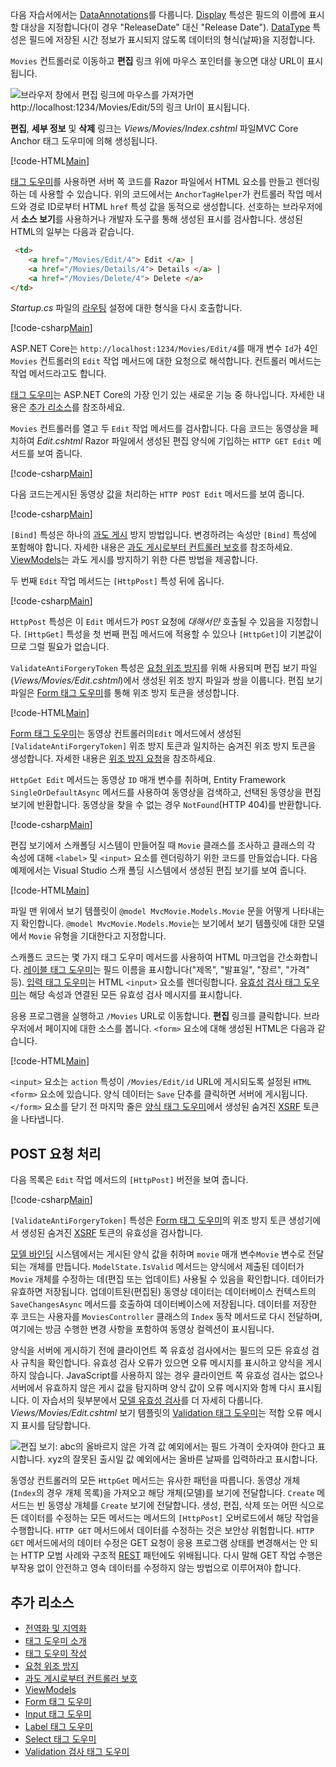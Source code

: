 
다음 자습서에서는 [DataAnnotations](http://msdn.microsoft.com/library/system.componentmodel.dataannotations.aspx)를 다룹니다. [Display](https://msdn.microsoft.com/library/system.componentmodel.dataannotations.displayattribute.aspx) 특성은 필드의 이름에 표시할 대상을 지정합니다(이 경우 "ReleaseDate" 대신 "Release Date"). [DataType](https://msdn.microsoft.com/library/system.componentmodel.dataannotations.datatypeattribute.aspx) 특성은 필드에 저장된 시간 정보가 표시되지 않도록 데이터의 형식(날짜)을 지정합니다.

`Movies` 컨트롤러로 이동하고 **편집** 링크 위에 마우스 포인터를 놓으면 대상 URL이 표시됩니다.

![브라우저 창에서 편집 링크에 마우스를 가져가면 http://localhost:1234/Movies/Edit/5의 링크 Url이 표시됩니다.](../../tutorials/first-mvc-app/controller-methods-views/_static/edit7.png)

**편집**, **세부 정보** 및 **삭제** 링크는 *Views/Movies/Index.cshtml* 파일MVC Core Anchor 태그 도우미에 의해 생성됩니다.

[!code-HTML[Main](../../tutorials/first-mvc-app/start-mvc/sample/MvcMovie/Views/Movies/IndexOriginal.cshtml?highlight=1-3&range=46-50)]

[태그 도우미](xref:mvc/views/tag-helpers/intro)를 사용하면 서버 쪽 코드를 Razor 파일에서 HTML 요소를 만들고 렌더링하는 데 사용할 수 있습니다. 위의 코드에서는 `AnchorTagHelper`가 컨트롤러 작업 메서드와 경로 ID로부터 HTML `href` 특성 값을 동적으로 생성합니다. 선호하는 브라우저에서 **소스 보기**를 사용하거나 개발자 도구를 통해 생성된 표시를 검사합니다. 생성된 HTML의 일부는 다음과 같습니다.

```html
 <td>
    <a href="/Movies/Edit/4"> Edit </a> |
    <a href="/Movies/Details/4"> Details </a> |
    <a href="/Movies/Delete/4"> Delete </a>
</td>
```

*Startup.cs* 파일의 [라우팅](xref:mvc/controllers/routing) 설정에 대한 형식을 다시 호출합니다.

[!code-csharp[Main](../../tutorials/first-mvc-app/start-mvc/sample/MvcMovie/Startup.cs?name=snippet_1&highlight=5)]

ASP.NET Core는 `http://localhost:1234/Movies/Edit/4`를 매개 변수 `Id`가 4인 `Movies` 컨트롤러의 `Edit` 작업 메서드에 대한 요청으로 해석합니다. 컨트롤러 메서드는 작업 메서드라고도 합니다.

[태그 도우미](xref:mvc/views/tag-helpers/intro)는 ASP.NET Core의 가장 인기 있는 새로운 기능 중 하나입니다. 자세한 내용은 [추가 리소스](#additional-resources)를 참조하세요.

`Movies` 컨트롤러를 열고 두 `Edit` 작업 메서드를 검사합니다. 다음 코드는 동영상을 페치하여 *Edit.cshtml* Razor 파일에서 생성된 편집 양식에 기입하는 `HTTP GET Edit` 메서드를 보여 줍니다. 

[!code-csharp[Main](../../tutorials/first-mvc-app/start-mvc/sample/MvcMovie/Controllers/MC1.cs?name=snippet_edit1)]

다음 코드는게시된 동영상 값을 처리하는 `HTTP POST Edit` 메서드를 보여 줍니다.

[!code-csharp[Main](../../tutorials/first-mvc-app/start-mvc/sample/MvcMovie/Controllers/MC1.cs?name=snippet_edit2)]

`[Bind]` 특성은 하나의 [과도 게시](https://docs.microsoft.com/aspnet/mvc/overview/getting-started/getting-started-with-ef-using-mvc/implementing-basic-crud-functionality-with-the-entity-framework-in-asp-net-mvc-application#overpost) 방지 방법입니다. 변경하려는 속성만 `[Bind]` 특성에 포함해야 합니다. 자세한 내용은 [과도 게시로부터 컨트롤러 보호](http://www.asp.net/mvc/overview/getting-started/getting-started-with-ef-using-mvc/implementing-basic-crud-functionality-with-the-entity-framework-in-asp-net-mvc-application#overpost)를 참조하세요. [ViewModels](http://rachelappel.com/use-viewmodels-to-manage-data-amp-organize-code-in-asp-net-mvc-applications/)는 과도 게시를 방지하기 위한 다른 방법을 제공합니다.

두 번째 `Edit` 작업 메서드는 `[HttpPost]` 특성 뒤에 옵니다.

[!code-csharp[Main](../../tutorials/first-mvc-app/start-mvc/sample/MvcMovie/Controllers/MC1.cs?name=snippet_edit2&highlight=4)]

`HttpPost` 특성은 이 `Edit` 메서드가 `POST` 요청에 *대해서만* 호출될 수 있음을 지정합니다. `[HttpGet]` 특성을 첫 번째 편집 메서드에 적용할 수 있으나 `[HttpGet]`이 기본값이므로 그럴 필요가 없습니다.

`ValidateAntiForgeryToken` 특성은 [요청 위조 방지](xref:security/anti-request-forgery)를 위해 사용되며 편집 보기 파일 (*Views/Movies/Edit.cshtml*)에서 생성된 위조 방지 파일과 쌍을 이룹니다. 편집 보기 파일은 [Form 태그 도우미](xref:mvc/views/working-with-forms)를 통해 위조 방지 토큰을 생성합니다.

[!code-HTML[Main](../../tutorials/first-mvc-app/start-mvc/sample/MvcMovie/Views/Movies/Edit.cshtml?range=9)]

[Form 태그 도우미](xref:mvc/views/working-with-forms)는 동영상 컨트롤러의`Edit` 메서드에서 생성된 `[ValidateAntiForgeryToken]` 위조 방지 토큰과 일치하는 숨겨진 위조 방지 토큰을 생성합니다. 자세한 내용은 [위조 방지 요청](xref:security/anti-request-forgery)을 참조하세요.

`HttpGet Edit` 메서드는 동영상 `ID` 매개 변수를 취하며, Entity Framework `SingleOrDefaultAsync` 메서드를 사용하여 동영상을 검색하고, 선택된 동영상을 편집 보기에 반환합니다. 동영상을 찾을 수 없는 경우 `NotFound`(HTTP 404)를 반환합니다.

[!code-csharp[Main](../../tutorials/first-mvc-app/start-mvc/sample/MvcMovie/Controllers/MC1.cs?name=snippet_edit1)]

편집 보기에서 스캐폴딩 시스템이 만들어질 때 `Movie` 클래스를 조사하고 클래스의 각 속성에 대해 `<label>` 및 `<input>` 요소를 렌더링하기 위한 코드를 만들었습니다. 다음 예제에서는 Visual Studio 스캐 폴딩 시스템에서 생성된 편집 보기를 보여 줍니다.

[!code-HTML[Main](../../tutorials/first-mvc-app/start-mvc/sample/MvcMovie/Views/Movies/EditCopy.cshtml?highlight=1)]

파일 맨 위에서 보기 템플릿이 `@model MvcMovie.Models.Movie` 문을 어떻게 나타내는지 확인합니다. `@model MvcMovie.Models.Movie`는 보기에서 보기 템플릿에 대한 모델에서 `Movie` 유형을 기대한다고 지정합니다.

스캐폴드 코드는 몇 가지 태그 도우미 메서드를 사용하여 HTML 마크업을 간소화합니다. [레이블 태그 도우미](xref:mvc/views/working-with-forms)는 필드 이름을 표시합니다("제목", "발표일", "장르", "가격" 등). [입력 태그 도우미](xref:mvc/views/working-with-forms)는 HTML `<input>` 요소를 렌더링합니다. [유효성 검사 태그 도우미](xref:mvc/views/working-with-forms)는 해당 속성과 연결된 모든 유효성 검사 메시지를 표시합니다.

응용 프로그램을 실행하고 `/Movies` URL로 이동합니다. **편집** 링크를 클릭합니다. 브라우저에서 페이지에 대한 소스를 봅니다. `<form>` 요소에 대해 생성된 HTML은 다음과 같습니다.

[!code-HTML[Main](../../tutorials/first-mvc-app/start-mvc/sample/MvcMovie/Views/Shared/edit_view_source.html?highlight=1,6,10,17,24,28)]

`<input>` 요소는 `action` 특성이 `/Movies/Edit/id` URL에 게시되도록 설정된 `HTML <form>` 요소에 있습니다. 양식 데이터는 `Save` 단추를 클릭하면 서버에 게시됩니다. `</form>` 요소를 닫기 전 마지막 줄은 [양식 태그 도우미](xref:mvc/views/working-with-forms)에서 생성된 숨겨진 [XSRF](xref:security/anti-request-forgery) 토큰을 나타냅니다. 

## <a name="processing-the-post-request"></a>POST 요청 처리

다음 목록은 `Edit` 작업 메서드의 `[HttpPost]` 버전을 보여 줍니다.

[!code-csharp[Main](../../tutorials/first-mvc-app/start-mvc/sample/MvcMovie/Controllers/MC1.cs?name=snippet_edit2)]

`[ValidateAntiForgeryToken]` 특성은 [Form 태그 도우미](xref:mvc/views/working-with-forms)의 위조 방지 토큰 생성기에서 생성된 숨겨진 [XSRF](xref:security/anti-request-forgery) 토큰의 유효성을 검사합니다.

[모델 바인딩](xref:mvc/models/model-binding) 시스템에서는 게시된 양식 값을 취하며 `movie` 매개 변수`Movie` 변수로 전달되는 개체를 만듭니다. `ModelState.IsValid` 메서드는 양식에서 제출된 데이터가 `Movie` 개체를 수정하는 데(편집 또는 업데이트) 사용될 수 있음을 확인합니다. 데이터가 유효하면 저장됩니다. 업데이트된(편집된) 동영상 데이터는 데이터베이스 컨텍스트의 `SaveChangesAsync` 메서드를 호출하여 데이터베이스에 저장됩니다. 데이터를 저장한 후 코드는 사용자를 `MoviesController` 클래스의 `Index` 동작 메서드로 다시 전달하며, 여기에는 방금 수행한 변경 사항을 포함하여 동영상 컬렉션이 표시됩니다.

양식을 서버에 게시하기 전에 클라이언트 쪽 유효성 검사에서는 필드의 모든 유효성 검사 규칙을 확인합니다. 유효성 검사 오류가 있으면 오류 메시지를 표시하고 양식을 게시하지 않습니다. JavaScript를 사용하지 않는 경우 클라이언트 쪽 유효성 검사는 없으나 서버에서 유효하지 않은 게시 값을 탐지하며 양식 값이 오류 메시지와 함께 다시 표시됩니다. 이 자습서의 뒷부분에서 [모델 유효성 검사](xref:mvc/models/validation)를 더 자세히 다룹니다. *Views/Movies/Edit.cshtml* 보기 템플릿의 [Validation 태그 도우미](xref:mvc/views/working-with-forms)는 적합 오류 메시지 표시를 담당합니다.

![편집 보기: abc의 올바르지 않은 가격 값 예외에서는 필드 가격이 숫자여야 한다고 표시합니다. xyz의 잘못된 출시일 값 예외에서는 올바른 날짜를 입력하라고 표시합니다.](../../tutorials/first-mvc-app/controller-methods-views/_static/val.png)

동영상 컨트롤러의 모든 `HttpGet` 메서드는 유사한 패턴을 따릅니다. 동영상 개체(`Index`의 경우 개체 목록)을 가져오고 해당 개체(모델)를 보기에 전달합니다. `Create` 메서드는 빈 동영상 개체를 `Create` 보기에 전달합니다. 생성, 편집, 삭제 또는 어떤 식으로든 데이터를 수정하는 모든 메서드는 메서드의 `[HttpPost]` 오버로드에서 해당 작업을 수행합니다. `HTTP GET` 메서드에서 데이터를 수정하는 것은 보안상 위험합니다. `HTTP GET` 메서드에서의 데이터 수정은 GET 요청이 응용 프로그램 상태를 변경해서는 안 되는 HTTP 모범 사례와 구조적 [REST](http://rest.elkstein.org/) 패턴에도 위배됩니다.  다시 말해 GET 작업 수행은 부작용 없이 안전하고 영속 데이터를 수정하지 않는 방법으로 이루어져야 합니다.

## <a name="additional-resources"></a>추가 리소스

* [전역화 및 지역화](xref:fundamentals/localization)
* [태그 도우미 소개](xref:mvc/views/tag-helpers/intro)
* [태그 도우미 작성](xref:mvc/views/tag-helpers/authoring)
* [요청 위조 방지](xref:security/anti-request-forgery)
* [과도 게시로부터 컨트롤러 보호](http://www.asp.net/mvc/overview/getting-started/getting-started-with-ef-using-mvc/implementing-basic-crud-functionality-with-the-entity-framework-in-asp-net-mvc-application#overpost)
* [ViewModels](http://rachelappel.com/use-viewmodels-to-manage-data-amp-organize-code-in-asp-net-mvc-applications/)
* [Form 태그 도우미](xref:mvc/views/working-with-forms)
* [Input 태그 도우미](xref:mvc/views/working-with-forms)
* [Label 태그 도우미](xref:mvc/views/working-with-forms)
* [Select 태그 도우미](xref:mvc/views/working-with-forms)
* [Validation 검사 태그 도우미](xref:mvc/views/working-with-forms)
